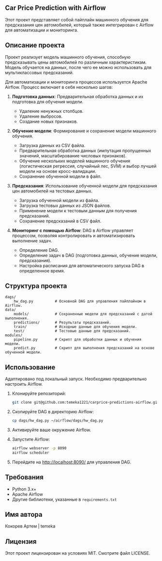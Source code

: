 ## Car Price Prediction with Airflow

Этот проект представляет собой пайплайн машинного обучения для предсказания цен автомобилей, который также интегрирован с Airflow для автоматизации и мониторинга.

## Описание проекта

Проект реализует модель машинного обучения, способную предсказывать цены автомобилей по различным характеристикам. Модель обучается на данных, после чего ее можно использовать для мультиклассовых предсказаний.

Для автоматизации и мониторинга процессов используется Apache Airflow. Процесс включает в себя несколько шагов:

1. **Подготовка данных**: Предварительная обработка данных и их подготовка для обучения модели.
   - Удаление ненужных столбцов.
   - Удаление выбросов.
   - Создание новых признаков.

2. **Обучение модели**: Формирование и сохранение модели машинного обучения.
   - Загрузка данных из CSV файла.
   - Предварительная обработка данных (импутация пропущенных значений, масштабирование числовых признаков).
   - Обучение нескольких моделей машинного обучения (логистическая регрессия, случайный лес, SVM) и выбор лучшей модели на основе кросс-валидации.
   - Сохранение обученной модели в файл.

3. **Предсказания**: Использование обученной модели для предсказания цен автомобилей на тестовых данных.
   - Загрузка обученной модели из файла.
   - Загрузка тестовых данных из JSON файлов.
   - Применение модели к тестовым данным для получения предсказаний.
   - Сохранение предсказаний в CSV файл.

4. **Мониторинг с помощью Airflow**: DAG в Airflow управляет процессом, позволяя контролировать и автоматизировать выполнение задач.
   - Определение DAG.
   - Определение задач в DAG (подготовка данных, обучение модели, предсказания).
   - Настройка расписания для автоматического запуска DAG в определенное время.

## Структура проекта

```plaintext
dags/
    hw_dag.py          # Основной DAG для управления пайплайном в Airflow.
data/
    models/            # Сохраненные модели для предсказаний с датой выполнения.
    predictions/       # Результаты предсказаний.
    train/             # Исходные данные для обучения модели.
    test/              # Тестовые данные для предсказаний.
modules/
    pipeline.py        # Скрипт для обработки данных и обучения модели.
    predict.py         # Скрипт для выполнения предсказаний на основе обученной модели.
```

## Использование

Адаптировано под локальный запуск. Необходимо предварительно настроить Airflow.

1. Клонируйте репозиторий:
   ```bash
   git clone git@github.com:temeka1221/carprice-predictions-airflow.git
   ```

2. Скопируйте DAG в директорию Airflow:
   ```bash
   cp dags/hw_dag.py ~/airflow/dags/hw_dag.py
   ```

3. Активируйте ваше окружение Airflow.

4. Запустите Airflow:
   ```bash
   airflow webserver -p 8090
   airflow scheduler
   ```

5. Перейдите на [http://localhost:8090/](http://localhost:8090/) для управления DAG.

## Требования

- Python 3.x+
- Apache Airflow
- Другие библиотеки, указанные в `requirements.txt`

## Имя автора

Кокорев Артем | temeka

## Лицензия

Этот проект лицензирован на условиях MIT. Смотрите файл LICENSE.
